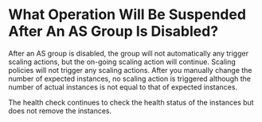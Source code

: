 # What Operation Will Be Suspended After An AS Group Is Disabled?<a name="EN-US_TOPIC_0141570908"></a>

After an AS group is disabled, the group will not automatically any trigger scaling actions, but the on-going scaling action will continue. Scaling policies will not trigger any scaling actions. After you manually change the number of expected instances, no scaling action is triggered although the number of actual instances is not equal to that of expected instances.

The health check continues to check the health status of the instances but does not remove the instances.

